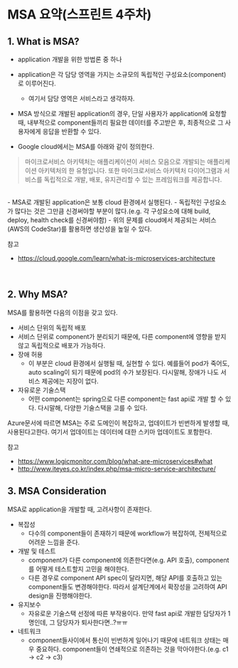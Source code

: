 # MSA 요약(스프린트 4주차)

## 1. What is MSA?

- application 개발을 위한 방법론 중 하나
- application은 각 담당 영역을 가지는 소규모의 독립적인 구성요소(component)로 이루어진다.
     - 여기서 담당 영역은 서비스라고 생각하자.<br/>

- MSA 방식으로 개발된 application의 경우, 단일 사용자가 application에 요청할 때, 내부적으로 component들끼리 필요한 데이터를 주고받은 후, 최종적으로 그 사용자에게 응답을 반환할 수 있다.
- Google cloud에서는 MSA를 아래와 같이 정의한다.<br/>
> 마이크로서비스 아키텍처는 애플리케이션이 서비스 모음으로 개발되는 애플리케이션 아키텍처의 한 유형입니다. 또한 마이크로서비스 아키텍처 다이어그램과 서비스를 독립적으로 개발, 배포, 유지관리할 수 있는 프레임워크를 제공합니다.
<br/>
- MSA로 개발된 application은 보통 cloud 환경에서 실행된다.
  - 독립적인 구성요소가 많다는 것은 그만큼 신경써야할 부분이 많다.(e.g. 각 구성요소에 대해 build, deploy, health check를 신경써야함)
  - 위의 문제를 cloud에서 제공되는 서비스(AWS의 CodeStar)를 활용하면 생산성을 높일 수 있다.
<br/>

참고
- https://cloud.google.com/learn/what-is-microservices-architecture

<br/>

## 2. Why MSA?
MSA를 활용하면 다음의 이점을 갖고 있다.
- 서비스 단위의 독립적 배포
 - 서비스 단위로 component가 분리되기 때문에, 다른 component에 영향을 받지않고 독립적으로 배포가 가능하다. <br/>
- 장애 허용
  - 이 부분은 cloud 환경에서 실행될 때, 실현할 수 있다. 예를들어 pod가 죽어도, auto scaling이 되기 때문에 pod의 수가 보장된다. 다시말해, 장애가 나도 서비스 제공에는 지장이 없다.<br/>
- 자유로운 기술스택
    - 어떤 component는 spring으로 다른 component는 fast api로 개발 할 수 있다. 다시말해, 다양한 기술스택을 고를 수 있다.<br/>

Azure문서에 따르면 MSA는 주로 도메인이 복잡하고, 업데이트가 빈번하게 발생할 때, 사용된다고한다. 여기서 업데이트는 데이터에 대한 스키마 업데이트도 포함한다.

참고
- https://www.logicmonitor.com/blog/what-are-microservices#what
- http://www.iteyes.co.kr/index.php/msa-micro-service-architecture/

## 3. MSA Consideration
MSA로 application을 개발할 때, 고려사항이 존재한다.
- 복잡성
    - 다수의 component들이 존재하기 때문에 workflow가 복잡하여, 전체적으로 어려운 느낌을 준다.<br/>
- 개발 및 테스트
    - component가 다른 component에 의존한다면(e.g. API 호출), component를 어떻게 테스트할지 고민을 해야한다.
    - 다른 경우로 component API spec이 달라지면, 해당 API를 호출하고 있는 component들도 변경해야한다. 따라서 설계단계에서 확장성을 고려하여 API design을 진행해야한다.<br/>
- 유지보수
    - 자유로운 기술스택 선정에 따른 부작용이다. 만약 fast api로 개발한 담당자가 1명인데, 그 담당자가 퇴사한다면..?ㅠㅠ<br/>
- 네트워크
    - component들사이에서 통신이 빈번하게 일어나기 때문에 네트워크 상태는 매우 중요하다. component들이 연쇄적으로 의존하는 것을 막아야한다.(e.g. c1 -> c2 -> c3)
    
